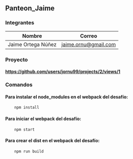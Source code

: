 ## Panteon_Jaime
### Integrantes

  | Nombre             | Correo               |
  |--------------------|----------------------|
  | Jaime Ortega Núñez | jaime.ornu@gmail.com |
  
### Proyecto
#### https://github.com/users/jornu99/projects/2/views/1

### Comandos 
#### Para instalar el node_modules en el webpack del desafío:
        npm install
#### Para iniciar el webpack del desafío:
        npm start
#### Para crear el dist en el webpack del desafío:
        npm run build
